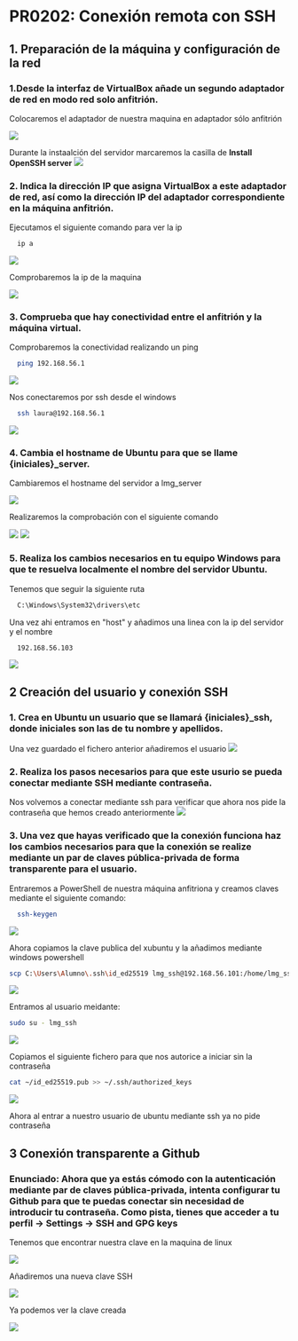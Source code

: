 # PR0202: Conexión remota con SSH
## 1. Preparación de la máquina y configuración de la red
### 1.Desde la interfaz de VirtualBox añade un segundo adaptador de red en modo red solo anfitrión.
Colocaremos el adaptador de nuestra maquina en adaptador sólo anfitrión

![](imagenes/p2.1.png)

Durante la instaalción del servidor marcaremos la casilla de **Install OpenSSH server**
![](imagenes/p2.2.png)

### 2. Indica la dirección IP que asigna VirtualBox a este adaptador de red, así como la dirección IP del adaptador correspondiente en la máquina anfitrión.
Ejecutamos el siguiente comando para ver la ip
```bash
  ip a
```
![](imagenes/p2.3.png)

Comprobaremos la ip de la maquina

![](imagenes/p2.4.png)
    
### 3. Comprueba que hay conectividad entre el anfitrión y la máquina virtual.
Comprobaremos la conectividad realizando un ping
```bash
  ping 192.168.56.1
```
![](imagenes/p2.5.png)

Nos conectaremos por ssh desde el windows
```bash
  ssh laura@192.168.56.1
```
![](imagenes/p2.6.png)
### 4. Cambia el hostname de Ubuntu para que se llame {iniciales}_server.

Cambiaremos el hostname del servidor a lmg_server

![](imagenes/p2.7.png)  

Realizaremos la comprobación con el siguiente  comando

![](imagenes/p2.8.png)
![](imagenes/p2.9.png)
### 5. Realiza los cambios necesarios en tu equipo Windows para que te resuelva localmente el nombre del servidor Ubuntu.
Tenemos que seguir la siguiente ruta
```bash
  C:\Windows\System32\drivers\etc
```
Una vez ahi entramos en "host" y añadimos una linea con la ip del servidor y el nombre
```bash
  192.168.56.103
```
![](imagenes/p2.10.png)
## 2 Creación del usuario y conexión SSH
### 1. Crea en Ubuntu un usuario que se llamará {iniciales}_ssh, donde iniciales son las de tu nombre y apellidos.
Una vez guardado el fichero anterior añadiremos el usuario
![](imagenes/p2.11.png)
### 2. Realiza los pasos necesarios para que este usurio se pueda conectar mediante SSH mediante contraseña.
Nos volvemos a conectar mediante ssh para verificar que ahora nos pide la contraseña que hemos creado anteriormente
![](imagenes/p2.12.png)


### 3. Una vez que hayas verificado que la conexión funciona haz los cambios necesarios para que la conexión se realize mediante un par de claves pública-privada de forma transparente para el usuario.
Entraremos a PowerShell de nuestra máquina anfitriona y creamos claves mediante el siguiente comando:
```bash
  ssh-keygen
```
![](imagenes/p2.13.png)

Ahora copiamos la clave publica del xubuntu y la añadimos mediante windows powershell
```bash
scp C:\Users\Alumno\.ssh\id_ed25519 lmg_ssh@192.168.56.101:/home/lmg_ssh/
```
![](imagenes/p2.14.png)

Entramos al usuario meidante:
```bash
sudo su - lmg_ssh
```
![](imagenes/p2.15.png)

Copiamos el siguiente fichero para que nos autorice a iniciar sin la contraseña
```bash
cat ~/id_ed25519.pub >> ~/.ssh/authorized_keys
```
![](imagenes/p2.17.png)

Ahora al entrar a nuestro usuario de ubuntu mediante ssh ya no pide contraseña

## 3  Conexión transparente a Github
### Enunciado: Ahora que ya estás cómodo con la autenticación mediante par de claves pública-privada, intenta configurar tu Github para que te puedas conectar sin necesidad de introducir tu contraseña. Como pista, tienes que acceder a tu perfil -> Settings -> SSH and GPG keys

Tenemos que encontrar nuestra clave en la maquina de linux

![](imagenes/p2.18.png)

Añadiremos una nueva clave SSH

![](imagenes/p2.19.png)

Ya podemos ver la clave creada


![](imagenes/p2.20.png)